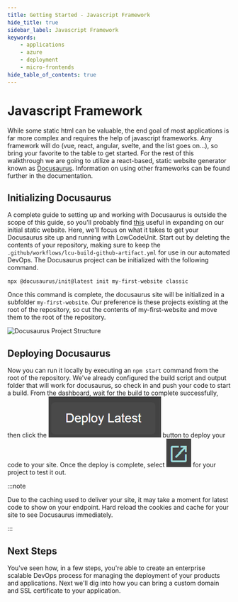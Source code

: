 ```yaml
---
title: Getting Started - Javascript Framework
hide_title: true
sidebar_label: Javascript Framework
keywords:
    - applications
    - azure
    - deployment
    - micro-frontends
hide_table_of_contents: true
---
```


# Javascript Framework

While some static html can be valuable, the end goal of most applications is far more complex and requires the help of javascript frameworks.  Any framework will do (vue, react, angular, svelte, and the list goes on...), so bring your favorite to the table to get started.  For the rest of this walkthrough we are going to utilize a react-based, static website generator known as [Docusaurus](https://docusaurus.io/docs).  Information on using other frameworks can be found further in the documentation.

## Initializing Docusaurus

A complete guide to setting up and working with Docusaurus is outside the scope of this guide, so you'll probably find [this](https://docusaurus.io/docs/) useful in expanding on our initial static website.  Here, we'll focus on what it takes to get your Docusaurus site up and running with LowCodeUnit.  Start out by deleting the contents of your repository, making sure to keep the `.github/workflows/lcu-build-github-artifact.yml` for use in our automated DevOps.  The Docusaurus project can be initialized with the following command.

```console
npx @docusaurus/init@latest init my-first-website classic
```

Once this command is complete, the docusaurus site will be initialized in a subfolder `my-first-website`.  Our preference is these projects existing at the root of the repository, so cut the contents of my-first-website and move them to the root of the repository.

![Docusaurus Project Structure](/img/screenshots/docusaurus-project-structure.png)

## Deploying Docusaurus

Now you can run it locally by executing an `npm start` command from the root of the repository.  We've already configured the build script and output folder that will work for docusaurus, so check in and push your code to start a build.  From the dashboard, wait for the build to complete successfully, then click the <img src="/static/img/screenshots/deploy-latest-button.png" class="text-image" /> button to deploy your code to your site.  Once the deploy is complete, select <img src="/static/img/screenshots/launch-button.png" class="text-image" /> for your project to test it out.

:::note

Due to the caching used to deliver your site, it may take a moment for latest code to show on your endpoint.  Hard reload the cookies and cache for your site to see Docusaurus immediately.

:::

## Next Steps

You've seen how, in a few steps, you're able to create an enterprise scalable DevOps process for managing the deployment of your products and applications.  Next we'll dig into how you can bring a custom domain and SSL certificate to your application.
